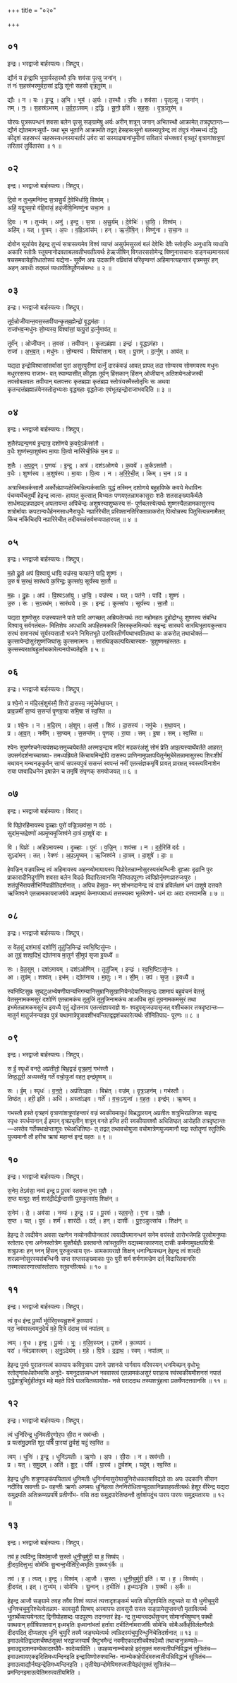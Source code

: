+++
title = "०२०"

+++


## ०१
इन्द्रः। भरद्वाजो बार्हस्पत्यः। त्रिष्टुप्।

द्यौर्न य इ॑न्द्रा॒भि भूमा॒र्यस्त॒स्थौ र॒यिः शव॑सा पृ॒त्सु जना॑न् ।  
तं नः॑ स॒हस्र॑भरमुर्वरा॒सां द॒द्धि सू॑नो सहसो वृत्र॒तुर॑म् ॥

द्यौः । न । यः । इ॒न्द्र॒ । अ॒भि । भूम॑ । अ॒र्यः । त॒स्थौ । र॒यिः । शव॑सा । पृ॒त्ऽसु । जना॑न् ।  
तम् । नः॒ । स॒हस्र॑ऽभरम् । उ॒र्व॒रा॒ऽसाम् । द॒द्धि । सू॒नो॒ इति॑ । स॒ह॒सः॒ । वृ॒त्र॒ऽतुर॑म् ॥

योरयः पुत्ररूपन्धनं शवसा बलेन पृत्सु सङ्ग्रामेषु अर्यः अरीन् शत्रून् जनान् अभितस्थौ आक्रामेत् तत्रदृष्टान्तः—द्यौर्न द्योतमानःसूर्यो- यथा भूम भूतानि आक्रामति तद्वत् हेसहसःसूनो बलस्यपुत्रेन्द्र त्वं तंपुत्रं नोस्मभ्यं दद्धि कीदृशं सहस्रभरं सहस्रस्यधनस्यभर्तारं उर्वरा सां सस्याढ्यानांभूमीनां सवितारं संभक्तारं वृत्रतुरं वृत्राणांशत्रूणां तरितारं तुर्वितारंवा ॥ १ ॥

## ०२
इन्द्रः। भरद्वाजो बार्हस्पत्यः। त्रिष्टुप्।

दि॒वो न तुभ्य॒मन्वि॑न्द्र स॒त्रासु॒र्यं॑ दे॒वेभि॑र्धायि॒ विश्व॑म् ।  
अहिं॒ यद्वृ॒त्रम॒पो व॑व्रि॒वांसं॒ हन्नृ॑जीषि॒न्विष्णु॑ना सचा॒नः ॥

दि॒वः । न । तुभ्य॑म् । अनु॑ । इ॒न्द्र॒ । स॒त्रा । अ॒सु॒र्य॑म् । दे॒वेभिः॑ । धा॒यि॒ । विश्व॑म् ।  
अहि॑म् । यत् । वृ॒त्रम् । अ॒पः । व॒व्रि॒ऽवांस॑म् । हन् । ऋ॒जी॒षि॒न् । विष्णु॑ना । स॒चा॒नः ॥

दोवोन सूर्यायेव हेइन्द्र तुभ्यं सत्रासत्यमेव विश्वं व्याप्तं असुर्यमसुरत्वं बलं देवेभिः देवैः स्तोतृभिः अनुधायि व्यधायि अकारि स्तोत्रैः स्तूयमानोदवताबलवतीभवतीत्यर्थः हेऋजीषिन् विगतरससोमेन्द्र विष्णुनासचानः सङ्गच्छमानस्त्वं षचसमवायेइतिधातोरूपं यद्येना- सूर्येण अपः उदकानि वव्रिवांसं परिवृण्वन्तं अहिमागत्यहन्तारं वृत्रमसुरं हन् अहन् अवधीः तद्बलं व्यधायीतिपूर्वेणसंबन्धः ॥ २ ॥

## ०३
इन्द्रः। भरद्वाजो बार्हस्पत्यः। त्रिष्टुप्।

तूर्व॒न्नोजी॑यान्त॒वस॒स्तवी॑यान्कृ॒तब्र॒ह्मेन्द्रो॑ वृ॒द्धम॑हाः ।  
राजा॑भव॒न्मधु॑नः सो॒म्यस्य॒ विश्वा॑सां॒ यत्पु॒रां द॒र्त्नुमाव॑त् ॥

तूर्व॑न् । ओजी॑यान् । त॒वसः॑ । तवी॑यान् । कृ॒तऽब्र॑ह्मा । इन्द्रः॑ । वृ॒द्धऽम॑हाः ।  
राजा॑ । अ॒भ॒व॒त् । मधु॑नः । सो॒म्यस्य॑ । विश्वा॑साम् । यत् । पु॒राम् । द॒र्त्नुम् । आव॑त् ॥

यद्यदा इन्द्रोविश्वासांसर्वासां पुरां असुरपुरीणां दर्त्नुं दारकंवज्रं आवत् प्रापत् तदा सोम्यस्य सोममयस्य मधुनः मधुररसस्य राजाभ- वत् स्वाम्यासीत् कीदृशः तूर्वन् हिंसकान् हिंसन् ओजीयान् अतिशयेनओजस्वी तवसोबलवतः तवीयान् बलवत्तरः कृतब्रह्मा कृतंब्रह्म स्तोत्रंयस्मैस्तोतृभिः सः अथवा कृतन्दत्तंब्रह्मान्नंयेनस्तोतृभ्यःसः वृद्धमहाः वृद्धतेजाः एवंभूतइन्द्रोराजाभवदिति ॥ ३ ॥

## ०४
इन्द्रः। भरद्वाजो बार्हस्पत्यः। त्रिष्टुप्।

श॒तैर॑पद्रन्प॒णय॑ इ॒न्द्रात्र॒ दशो॑णये क॒वये॒ऽर्कसा॑तौ ।  
व॒धैः शुष्ण॑स्या॒शुष॑स्य मा॒याः पि॒त्वो नारि॑रेची॒त्किं च॒न प्र ॥

श॒तैः । अ॒प॒द्र॒न् । प॒णयः॑ । इ॒न्द्र॒ । अत्र॑ । दश॑ऽओणये । क॒वये॑ । अ॒र्कऽसा॑तौ ।  
व॒धैः । शुष्ण॑स्य । अ॒शुष॑स्य । मा॒याः । पि॒त्वः । न । अ॒रि॒रे॒ची॒त् । किम् । च॒न । प्र ॥

अत्रास्मिन्नर्कसातौ अर्कोन्नंप्राप्यतेस्मिन्नित्यर्कसातिः युद्धं तस्मिन् दशोणये बहुहविष्के कवये मेधाविनः पंचम्यर्थेचतुर्थी हेइन्द्र त्वत्स- हायात् कुत्सात् बिभ्यतः पणयएतन्नामकासुराः शतैः शतसङ्ख्याकैर्बलैः सार्धमपद्रन्नपाद्रवन् अपलायन्त अपिचेन्द्रः अशुषस्याशुष्कस्य सं- पूर्णबलस्येत्यर्थः शुष्णस्यैतन्नामकासुरस्य शत्रोर्मायाः कपटान्वधैर्हननसाधनैरायुधैः नप्रारिरेचीत् प्ररिक्तानतिरिक्तान्नाकरोत् पित्वोन्नस्य पितुरित्यन्ननामैतत् किंच नकिंचिदपि नप्रारिरेचीत् तदीयमन्नंसर्वमप्यपाहारयत् ॥ ४ ॥

## ०५
इन्द्रः। भरद्वाजो बार्हस्पत्यः। त्रिष्टुप्।

म॒हो द्रु॒हो अप॑ वि॒श्वायु॑ धायि॒ वज्र॑स्य॒ यत्पत॑ने॒ पादि॒ शुष्णः॑ ।  
उ॒रु ष स॒रथं॒ सार॑थये क॒रिन्द्रः॒ कुत्सा॑य॒ सूर्य॑स्य सा॒तौ ॥

म॒हः । द्रु॒हः । अप॑ । वि॒श्वऽआ॑यु । धा॒यि॒ । वज्र॑स्य । यत् । पत॑ने । पादि॑ । शुष्णः॑ ।  
उ॒रु । सः । स॒ऽरथ॑म् । सार॑थये । कः॒ । इन्द्रः॑ । कुत्सा॑य । सूर्य॑स्य । सा॒तौ ॥

यद्यदा शुष्णोसुरः वज्रस्यपतने पाते पादि अगच्छत् अम्रियतेत्यर्थः तदा महोमहतः द्रुहोद्रोग्धुः शुष्णस्य संबन्धि विश्वायु सर्वगतंबल- मितिशेषः अपधायि अपहितमकारि तिरस्कृतमित्यर्थः सइन्द्रः सारथये सारथिभूतायकुत्साय सरथं समानरथं सूर्यस्यसातौ भजने निमित्तभूते उरुविस्तीर्णंयथाभवतितथा कः अकरोत् तथाचोक्तं—कुत्सायेन्द्रोसुरंशुष्णंजिघांसुः कुत्समात्मनः । सारथिङ्कल्पयित्बास्यश- त्रुशुष्णमहंस्ततः ॥ कुत्सस्यरक्षांबहुलांचकारेत्यनयोच्यतेइति ॥ ५ ॥

## ०६
इन्द्रः। भरद्वाजो बार्हस्पत्यः। त्रिष्टुप्।

प्र श्ये॒नो न म॑दि॒रमं॒शुम॑स्मै॒ शिरो॑ दा॒सस्य॒ नमु॑चेर्मथा॒यन् ।  
प्राव॒न्नमीं॑ सा॒प्यं स॒सन्तं॑ पृ॒णग्रा॒या समि॒षा सं स्व॒स्ति ॥

प्र । श्ये॒नः । न । म॒दि॒रम् । अं॒शुम् । अ॒स्मै॒ । शिरः॑ । दा॒सस्य॑ । नमु॑चेः । म॒था॒यन् ।  
प्र । आ॒व॒त् । नमी॑म् । सा॒प्यम् । स॒सन्त॑म् । पृ॒णक् । रा॒या । सम् । इ॒षा । सम् । स्व॒स्ति ॥

श्येनः सुपर्णश्चनेत्ययंशब्दःसमुच्चयेवर्तते अस्माइन्द्राय मदिरं मदकरंअंशुं सोमं प्रेति आइत्यस्यार्थेवर्तते आहरत् उपसर्गदर्शनाच्चाख्या- तमध्यह्रियते किंचायमिन्द्रोपि दासस्य प्राणिनामुपक्षपयितुर्नमुचेरेतन्नामासुरस्य शिरःशीर्षं मथायन् मन्थनङ्कुर्वन् साप्यं सपस्यपुत्रं ससन्तं स्वपन्तं नमीं एतत्संज्ञकमृषिं प्रावत् प्रारक्षत् स्वस्त्यविनाशेन राया पश्वादिधनेन इषान्नेन च तमृषिं संपृणक् समयोजयत् ॥ ६ ॥

## ०७
इन्द्रः। भरद्वाजो बार्हस्पत्यः। विराट्।

वि पिप्रो॒रहि॑मायस्य दृ॒ळ्हाः पुरो॑ वज्रि॒ञ्छव॑सा॒ न द॑र्दः ।  
सुदा॑म॒न्तद्रेक्णो॑ अप्रमृ॒ष्यमृ॒जिश्व॑ने दा॒त्रं दा॒शुषे॑ दाः ॥

वि । पिप्रोः॑ । अहि॑ऽमायस्य । दृ॒ळ्हाः । पुरः॑ । व॒ज्रि॒न् । शव॑सा । न । द॒र्द॒रिति॑ दर्दः ।  
सुऽदा॑मन् । तत् । रेक्णः॑ । अ॒प्र॒ऽमृ॒ष्यम् । ऋ॒जिश्व॑ने । दा॒त्रम् । दा॒शुषे॑ । दाः॒ ॥

हेवज्रिन् वज्रवन्निन्द्र त्वं अहिमायस्य अहन्त्र्योमायायस्य पिप्रोरेतन्नाम्नोसुरस्यसंबन्धिनीः दृह्ळाः दृढानि पुरः प्राकारादीनिदुर्गाणि शवसा बलेन विदर्दः विदारितवानसि नेतिपादपूरणः त्वंपिप्रोर्नृमणःप्रारुजःपुरः । शतंपूर्भिरायसीभिर्निपाहीतिदर्शनात् । अपिच हेसुदा- मन् शोभनदानेन्द्र त्वं दात्रं हविर्लक्षणं धनं दाशुषे दत्तवते ऋजिश्वने एतन्नामकायराजर्षये अप्रमृष्यं केनाप्यबाध्यं तत्तस्यस्व भूतंरेक्णो- धनं दाः अदाः दत्तवानसि ॥ ७ ॥

## ०८
इन्द्रः। भरद्वाजो बार्हस्पत्यः। त्रिष्टुप्।

स वे॑त॒सुं दश॑मायं॒ दशो॑णिं॒ तूतु॑जि॒मिन्द्रः॑ स्वभि॒ष्टिसु॑म्नः ।  
आ तुग्रं॒ शश्व॒दिभं॒ द्योत॑नाय मा॒तुर्न सी॒मुप॑ सृजा इ॒यध्यै॑ ॥

सः । वे॒त॒सुम् । दश॑ऽमायम् । दश॑ऽओणिम् । तूतु॑जिम् । इन्द्रः॑ । स्व॒भि॒ष्टिऽसु॑म्नः ।  
आ । तुग्र॑म् । शश्व॑त् । इभ॑म् । द्योत॑नाय । मा॒तुः । न । सी॒म् । उप॑ । सृ॒ज॒ । इ॒यध्यै॑ ॥

स्वभिष्टिसुम्रः सुष्द्टुअभ्येषणीयान्यभिगम्यानिसुम्रानिसुखानियेनदेयानिसइन्द्रः दशमायं बहुवंचनं वेतसुं वेतसुनामकमसुरं दशोणिं एतन्नामकंच तूतुजिं तूतुजिनामकंच आअपिच तुग्रं तुग्रनामकमसुरं तथा इभमेतन्नामकमसुरंच इयध्यै एतुं द्योतनाय एतत्संज्ञायराज्ञे श- श्वदुपसृजउपासृजत् वशीचकार तत्रदृष्टान्तः—मातुर्न मातुर्जनन्याइव पुत्रं यथामात्रेपुत्रावशीभवन्तितद्वद्वशंचकारेत्यर्थः सीमितिपाद- पूरणः ॥ ८ ॥

## ०९
इन्द्रः। भरद्वाजो बार्हस्पत्यः। त्रिष्टुप्।

स ईं॒ स्पृधो॑ वनते॒ अप्र॑तीतो॒ बिभ्र॒द्वज्रं॑ वृत्र॒हणं॒ गभ॑स्तौ ।  
तिष्ठ॒द्धरी॒ अध्यस्ते॑व॒ गर्ते॑ वचो॒युजा॑ वहत॒ इन्द्र॑मृ॒ष्वम् ॥

सः । ई॒म् । स्पृधः॑ । व॒न॒ते॒ । अप्र॑तिऽइतः । बिभ्र॑त् । वज्र॑म् । वृ॒त्र॒ऽहन॑म् । गभ॑स्तौ ।  
तिष्ठ॑त् । हरी॒ इति॑ । अधि॑ । अस्ता॑ऽइव । गर्ते॑ । व॒चः॒ऽयुजा॑ । व॒ह॒तः॒ । इन्द्र॑म् । ऋ॒ष्वम् ॥

गभस्तौ हस्ते वृत्रहणं वृत्राणांशत्रूणांहन्तारं वज्रं स्वकीयमायुधं बिभ्रद्धारयन् अप्रतीतः शत्रुभिरप्रतिगतः सइन्द्रः स्पृधः स्पर्धमानान् ईं इमान् वृत्रप्रभृतीन् शत्रून् वनते हन्ति हरी स्वकीयावश्वौ अधितिष्ठत् आरोहति तत्रदृष्टान्तः—अस्तेव गर्तेयथाक्षेप्ताशूरः रथेअधितिष्ठ- त् तद्वत् तथावचोयुजा वचोमात्रेणयुज्यमानौ यद्वा स्तोतॄणां स्तुतिभिः युज्यमानौ तौ हरीच ऋष्वं महान्तं इन्द्रं वहतः ॥ ९ ॥

## १०
इन्द्रः। भरद्वाजो बार्हस्पत्यः। त्रिष्टुप्।

स॒नेम॒ तेऽव॑सा॒ नव्य॑ इन्द्र॒ प्र पू॒रवः॑ स्तवन्त ए॒ना य॒ज्ञैः ।  
स॒प्त यत्पुरः॒ शर्म॒ शार॑दी॒र्दर्द्धन्दासीः॑ पुरु॒कुत्सा॑य॒ शिक्ष॑न् ॥

स॒नेम॑ । ते॒ । अव॑सा । नव्यः॑ । इ॒न्द्र॒ । प्र । पू॒रवः॑ । स्त॒व॒न्ते॒ । ए॒ना । य॒ज्ञैः ।  
स॒प्त । यत् । पुरः॑ । शर्म॑ । शार॑दीः । दर्त् । हन् । दासीः॑ । पु॒रु॒ऽकुत्सा॑य । शिक्ष॑न् ॥

हेइन्द्र ते त्वदीयेन अवसा रक्षणेन नव्योनवीयोनवतरं त्वयादीयमानन्धनं सनेम वयंस्तो तारोभजेमहि पूरवोमनुष्याः स्तोतारः एना अनेनस्तोत्रेण युक्तैर्यज्ञैः प्रस्तवन्ते त्वांस्तुवन्ति यद्यस्मात्कारणात् दासीः कर्मणामुपक्षपयित्रीः शत्रुप्रजाः हन् घ्नन् हिंसन् पुरुकुत्साय एत- न्नामकायराज्ञे शिक्षन् धनानिप्रयच्छन् हेइन्द्र त्वं शारदीः शरन्नाम्नोसुरस्यसंबन्धिनीः सप्त सप्तसङ्ख्याकाः पुरः पुरी शर्म शर्मणावज्रेण दर्त् विदारितवानसि तस्मात्कारणात्त्वांस्तोतारः स्तुवन्तीत्यर्थः ॥ १० ॥

## ११
इन्द्रः। भरद्वाजो बार्हस्पत्यः। त्रिष्टुप्।

त्वं वृ॒ध इ॑न्द्र पू॒र्व्यो भू॑र्वरिव॒स्यन्नु॒शने॑ का॒व्याय॑ ।  
परा॒ नव॑वास्त्वमनु॒देयं॑ म॒हे पि॒त्रे द॑दाथ॒ स्वं नपा॑तम् ॥

त्वम् । वृ॒धः । इ॒न्द्र॒ । पू॒र्व्यः । भूः॒ । व॒रि॒व॒स्यन् । उ॒शने॑ । का॒व्याय॑ ।  
परा॑ । नव॑ऽवास्त्वम् । अ॒नु॒ऽदेय॑म् । म॒हे । पि॒त्रे । द॒दा॒थ॒ । स्वम् । नपा॑तम् ॥

हेइन्द्र पूर्व्यः पुरातनस्त्वं काव्याय कविपुत्राय उशने उशनसे भार्गवाय वरिवस्यन् धनमिच्छन् वृधोभूः स्तोतॄणांवर्धकोभवसि अनुदे- यमनुदातव्यन्धनं नववास्त्वं एतन्नामकंअसुरं पराहत्य स्वंस्वकीयमौशनसं नपातं युद्धेशत्रुभिर्ग्रुहीतंपुत्रं महे महते पित्रे पालयितव्यायोश- नसे पराददाथ तस्यशत्रुंहत्वा प्रकर्षेणदत्तवानसि ॥ ११ ॥

## १२
इन्द्रः। भरद्वाजो बार्हस्पत्यः। त्रिष्टुप्।

त्वं धुनि॑रिन्द्र॒ धुनि॑मतीरृ॒णोर॒पः सी॒रा न स्रव॑न्तीः ।  
प्र यत्स॑मु॒द्रमति॑ शूर॒ पर्षि॑ पा॒रया॑ तु॒र्वशं॒ यदुं॑ स्व॒स्ति ॥

त्वम् । धुनिः॑ । इ॒न्द्र॒ । धुनि॑ऽमतीः । ऋ॒णोः । अ॒पः । सी॒राः । न । स्रव॑न्तीः ।  
प्र । यत् । स॒मु॒द्रम् । अति॑ । शू॒र॒ । पर्षि॑ । पा॒रय॑ । तु॒र्वश॑म् । यदु॑म् । स्व॒स्ति ॥

हेइन्द्र धुनिः शत्रूणाङ्कंपयितात्वं धुनिमतीः धुनिर्नामासुरोयासुनिरोधकतयाविद्यते ताः अपः उदकानि सीरान नदीरिव स्रवन्तीः प्र- वहन्तीः ऋणोः अगमयः धुनिंहत्वा तेननिरोधितान्युदकानिप्रवाहयतीत्यर्थः हेशूर वीरेन्द्र यद्यदा समुद्रमति अतिक्रम्यप्रपर्षि प्रतीर्णोभ- वसि तदा समुद्रपारेतिष्ठन्तौ तुर्वशंयदुंच पारय पारयः समुद्रमतारयः ॥ १२ ॥

## १३
इन्द्रः। भरद्वाजो बार्हस्पत्यः। त्रिष्टुप्।

तव॑ ह॒ त्यदि॑न्द्र॒ विश्व॑मा॒जौ स॒स्तो धुनी॒चुमु॑री॒ या ह॒ सिष्व॑प् ।  
दी॒दय॒दित्तुभ्यं॒ सोमे॑भिः सु॒न्वन्द॒भीति॑रि॒ध्मभृ॑तिः प॒क्थ्य१॒॑र्कैः ॥

तव॑ । ह॒ । त्यत् । इ॒न्द्र॒ । विश्व॑म् । आ॒जौ । स॒स्तः । धुनी॒चुमु॑री॒ इति॑ । या । ह॒ । सिस्व॑प् ।  
दी॒दय॑त् । इत् । तुभ्य॑म् । सोमे॑भिः । सु॒न्वन् । द॒भीतिः॑ । इ॒ध्मऽभृ॑तिः । प॒क्थी । अ॒र्कैः ॥

हेइन्द्र आजौ सङ्ग्रामे तवह तवैव विश्वं व्याप्तं त्यत्तादृशङ्कर्म भवति कीदृशमिति तदुच्यते या यौ धुनीचुमुरी धुनिश्चचुमुरिश्चेत्येतन्नाम- कावसुरौ सिष्वप् अस्वापयः तावसुरौ सस्तः सङ्ग्रामेसुप्तवन्तौ मृतावित्यर्थः भूतार्थेव्यत्ययेनलट् द्विनीयोहशब्दः पादपूरणः तदनन्तरं हेइ- न्द्र तुभ्यन्त्वदर्थंसुन्वन् सोमानभिषुण्वन् पक्थी पक्थवान् हवींषिपक्तवान् इध्मभृतिः इध्मानांभर्ता हर्तावा दभीतिर्नामराजर्षिः सोमेभिः सोमैःअर्कैर्हविर्लक्षणैरन्नैः दीदयदित् दीप्यतएव धुनिं चुमुरिं तस्मै जङ्घथेत्यर्थः त्वन्निदस्यंचुमुरिन्धुनिंचेतिदर्शनात् ॥ १३ ॥इमाउत्वेतिद्वादशर्चंषष्ठंसूक्तं भरद्वाजस्यार्षं त्रैष्टुभमैन्द्रं नवमीएकादशीचवैश्वदेव्यौ तथाचानुक्रम्यते—इमाउद्वादशनवम्येकादश्यौवै- श्वदेव्याविति । उपहव्यनाम्न्येकाहे इदंसूक्तं मरुत्वतीयनिविद्धानं सूत्रितंच—इमाउत्वायएकइदितिमध्यन्दिनइति इन्द्राविष्णोरुक्त्रान्ति- नाम्न्येकाहेपीदंमरुत्वतीयन्निविद्धानं सूत्रितंच—इमाउत्वाद्यौर्नयइन्द्रेतिमध्यन्दिनइति । तृतीयेछन्दोमेपिमरुत्वतीयेइदंसूक्तं सूत्रितंच— प्रमन्दिनइमाउत्वेतिमरुत्वतीयमिति ।